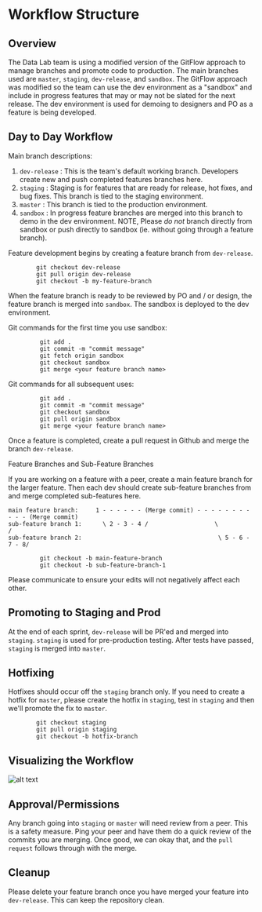 # Workflow Structure

## Overview

The Data Lab team is using a modified version of the GitFlow approach to manage branches and promote code to production. The main branches used are
`master`, `staging`, `dev-release`, and `sandbox`.  The GitFlow approach was modified so the team can use the dev environment as a "sandbox" and include in progress features that
may or may not be slated for the next release.  The dev environment is used for demoing to designers and PO as a feature is being developed.

## Day to Day Workflow

Main branch descriptions:
1) `dev-release` : This is the team's default working branch.  Developers create new and push completed features branches here.
2) `staging` : Staging is for features that are ready for release, hot fixes, and bug fixes. This branch is tied to the staging environment.
3) `master` : This branch is tied to the production environment.
4) `sandbox` : In progress feature branches are merged into this branch to demo in the dev environment.  NOTE, Please *do not* branch directly from sandbox or
push directly to sandbox (ie. without going through a feature branch).

Feature development begins by creating a feature branch from `dev-release`.

```
        git checkout dev-release
        git pull origin dev-release
        git checkout -b my-feature-branch
```

When the feature branch is ready to be reviewed by PO and / or design, the feature branch is merged into `sandbox`.  The sandbox is deployed to the dev environment.

Git commands for the first time you use sandbox:

```
         git add .
         git commit -m "commit message"
         git fetch origin sandbox
         git checkout sandbox
         git merge <your feature branch name>
```

Git commands for all subsequent uses:

```
         git add .
         git commit -m "commit message"
         git checkout sandbox
         git pull origin sandbox
         git merge <your feature branch name>
```

Once a feature is completed, create a pull request in Github and merge the branch `dev-release`.

Feature Branches and Sub-Feature Branches

If you are working on a feature with a peer, create a main feature branch for the larger feature.  Then each dev should create sub-feature branches from and merge completed sub-features here.

```
main feature branch:     1 - - - - - - (Merge commit) - - - - - - - - - - - (Merge commit)
sub-feature branch 1:      \ 2 - 3 - 4 /                   \                /
sub-feature branch 2:                                       \ 5 - 6 - 7 - 8/
```

```
         git checkout -b main-feature-branch
         git checkout -b sub-feature-branch-1

```

Please communicate to ensure your edits will not negatively affect each other.


## Promoting to Staging and Prod

At the end of each sprint, `dev-release` will be PR'ed and merged into `staging`. `staging` is used for pre-production testing.  After tests have passed, `staging` is
merged into `master`.

## Hotfixing

Hotfixes should occur off the `staging` branch only.  If you need to create a hotfix for `master`, please create the hotfix in `staging`, test in `staging` and
then we'll promote the fix to `master`.

```
        git checkout staging
        git pull origin staging
        git checkout -b hotfix-branch
```


## Visualizing the Workflow

![alt text](https://github.com/fedspendingtransparency/datalab/blob/feature/DA-3824/documentation/branching.png)

## Approval/Permissions

Any branch going into `staging` or `master` will need review from a peer. This is a safety measure.
Ping your peer and have them do a quick review of the commits you are merging. Once good, we can okay that, and the `pull request` follows through with 
the merge. 

## Cleanup

Please delete your feature branch once you have merged your feature into `dev-release`. This can keep the repository clean.
